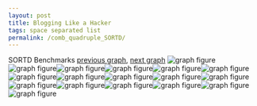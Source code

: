 ```yaml
---
layout: post
title: Blogging Like a Hacker
tags: space separated list
permalink: /comb_quadruple_SORTD/
---
```


SORTD Benchmarks
[previous graph](../comb_quadruple_SMATRIX/), [next graph](../comb_quadruple_ZB/)
<img src="./images/quadruple/SORTD/SORTD-AVL_box.png" alt="graph figure"><img src="./images/quadruple/SORTD/SORTD-A_box.png" alt="graph figure"><img src="./images/quadruple/SORTD/SORTD-CYPHERD_box.png" alt="graph figure"><img src="./images/quadruple/SORTD/SORTD-EGG_box.png" alt="graph figure"><img src="./images/quadruple/SORTD/SORTD-FACE_box.png" alt="graph figure"><img src="./images/quadruple/SORTD/SORTD-FLOYD_box.png" alt="graph figure"><img src="./images/quadruple/SORTD/SORTD-F_box.png" alt="graph figure"><img src="./images/quadruple/SORTD/SORTD-H_box.png" alt="graph figure"><img src="./images/quadruple/SORTD/SORTD-JSOND_box.png" alt="graph figure"><img src="./images/quadruple/SORTD/SORTD-K_box.png" alt="graph figure"><img src="./images/quadruple/SORTD/SORTD-O_box.png" alt="graph figure"><img src="./images/quadruple/SORTD/SORTD-PDFD_box.png" alt="graph figure"><img src="./images/quadruple/SORTD/SORTD-RB_box.png" alt="graph figure"><img src="./images/quadruple/SORTD/SORTD-ROD_box.png" alt="graph figure"><img src="./images/quadruple/SORTD/SORTD-SMATRIX_box.png" alt="graph figure"><img src="./images/quadruple/SORTD/SORTD-SORTD_box.png" alt="graph figure"><img src="./images/quadruple/SORTD/SORTD-ZB_box.png" alt="graph figure">